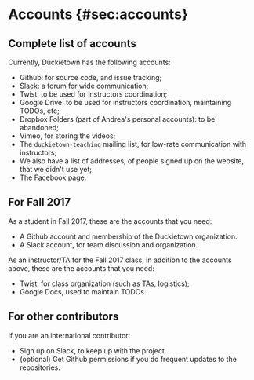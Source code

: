 # Accounts {#sec:accounts}

## Complete list of accounts

Currently, Duckietown has the following accounts:

* Github: for source code, and issue tracking;
* Slack: a forum for wide communication;
* Twist: to  be used for instructors coordination;
* Google Drive: to be used for instructors coordination, maintaining TODOs, etc;
* Dropbox Folders (part of Andrea's personal accounts): to be abandoned;
* Vimeo, for storing the videos;
* The `duckietown-teaching` mailing list, for low-rate communication with instructors;
* We also have a list of addresses, of people signed up on the website, that we didn't use yet;
* The Facebook page.


## For Fall 2017

As a student in Fall 2017, these are the accounts that you need:

- A Github account and membership of the Duckietown organization.
- A Slack account, for team discussion and organization.

As an instructor/TA for the Fall 2017 class, in addition to the accounts above, these are the accounts that you need:

- Twist: for class organization (such as TAs, logistics);
- Google Docs, used to maintain TODOs.

## For other contributors

If you are an international contributor:

- Sign up on Slack, to keep up with the project.
- (optional) Get Github permissions if you do frequent updates to the repositories.

